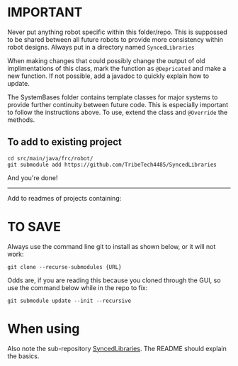 # IMPORTANT

Never put anything robot specific within this folder/repo. This is suppossed to be shared between all future robots to provide more consistency within robot designs. Always put in a directory named `SyncedLibraries`

When making changes that could possibly change the output of old implimentations of this class, mark the function as `@Depricated` and make a new function. If not possible, add a javadoc to quickly explain how to update.

The SystemBases folder contains template classes for major systems to provide further continuity between future code. This is especially important to follow the instructions above. To use, extend the class and `@Override` the methods.

## To add to existing project

```shell
cd src/main/java/frc/robot/
git submodule add https://github.com/TribeTech4485/SyncedLibraries
```

And you're done!

----

Add to readmes of projects containing:

# TO SAVE

Always use the command line git to install as shown below, or it will not work:

`git clone --recurse-submodules {URL}`

Odds are, if you are reading this because you cloned through the GUI, so use the command below while in the repo to fix:

`git submodule update --init --recursive`

# When using

Also note the sub-repository [SyncedLibraries](https://github.com/TribeTech4485/SyncedLibraries). The README should explain the basics.
